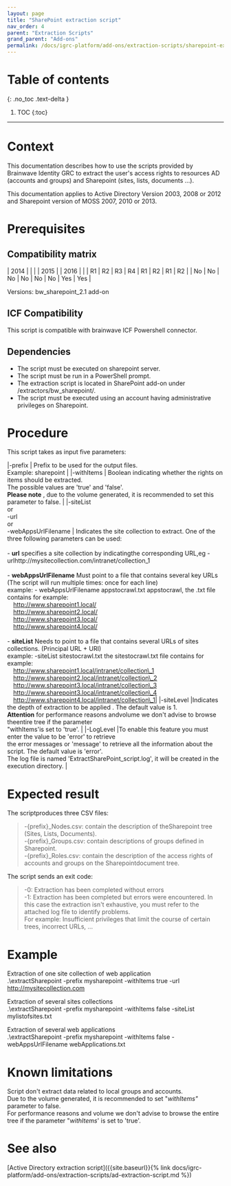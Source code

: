 ```yaml
---
layout: page
title: "SharePoint extraction script"
nav_order: 4
parent: "Extraction Scripts"
grand_parent: "Add-ons"
permalink: /docs/igrc-platform/add-ons/extraction-scripts/sharepoint-extraction-script/
---
```


# Table of contents
{: .no_toc .text-delta }

1. TOC
{:toc}
---

# Context

This documentation describes how to use the scripts provided by Brainwave Identity GRC to extract the user's access rights to resources AD (accounts and groups) and Sharepoint (sites, lists, documents ...).

This documentation applies to Active Directory Version 2003, 2008 or 2012 and Sharepoint version of MOSS 2007, 2010 or 2013.

# Prerequisites

## Compatibility matrix

|  2014 |  |  |  |  2015 |  |  2016 |  |
|  R1 |  R2 |  R3 |  R4 |  R1 |  R2 |  R1 |  R2 |
|  No |  No |  No |  No |  No |  No |  Yes |  Yes |

Versions: bw\_sharepoint\_2.1 add-on

## ICF Compatibility

This script is compatible with brainwave ICF Powershell connector.

## Dependencies

- The script must be executed on sharepoint server.
- The script must be run in a PowerShell prompt.
- The extraction script is located in SharePoint add-on under /extractors/bw\_sharepoint/.
- The script must be executed using an account having administrative privileges on Sharepoint.

# Procedure

This script takes as input five parameters:

|-prefix | Prefix to be used for the output files.<br>Example: sharepoint |
|-withItems | Boolean indicating whether the rights on  items should be extracted. <br>The possible values are 'true' and 'false'.<br> **Please note** , due to the volume generated, it is recommended to set this parameter to false. |
|-siteList <br>or<br>-url<br>or<br>-webAppsUrlFilename | Indicates the site collection to extract. One of the three following parameters can be used: <br><br>- **url** specifies a site collection by indicatingthe corresponding URL,eg -urlhttp://mysitecollection.com/intranet/collection\_1<br><br>- **webAppsUrlFilename** Must point to a file that contains several key URLs<br> (The script will run multiple times: once for each line)<br>example: - webAppsUrlFilename appstocrawl.txt appstocrawl, the .txt file contains for example:<br>&emsp;http://www.sharepoint1.local/<br>&emsp;http://www.sharepoint2.local/<br>&emsp;http://www.sharepoint3.local/<br>&emsp;http://www.sharepoint4.local/<br><br>- **siteList** Needs to point to a file that contains several URLs of sites collections. (Principal URL + URI)<br>example: -siteList sitestocrawl.txt the sitestocrawl.txt file contains for example:<br>&emsp;http://www.sharepoint1.local/intranet/collection\_1<br>&emsp;http://www.sharepoint2.local/intranet/collection\_2<br>&emsp;http://www.sharepoint3.local/intranet/collection\_3<br>&emsp;http://www.sharepoint3.local/intranet/collection\_4<br>&emsp;http://www.sharepoint4.local/intranet/collection\_1|
|-siteLevel |Indicates the depth of extraction to be applied . The default value is 1.<br>**Attention** for performance reasons andvolume we don't advise to browse theentire tree if the parameter <br>"withItems'is set to 'true'. |
|-LogLevel |To enable this feature you must enter the value to be 'error' to retrieve <br>the error messages or 'message' to retrieve all the information about the script. The default value is 'error'.<br> The log file is named 'ExtractSharePoint\_script.log', it will be created in the execution directory. |

# Expected result

The scriptproduces three CSV files:   
> -{prefix}\_Nodes.csv: contain the description of theSharepoint tree (Sites, Lists, Documents).   
> -{prefix}\_Groups.csv: contain descriptions of groups defined in Sharepoint.   
> -{prefix}\_Roles.csv: contain the description of the access rights of accounts and groups on the Sharepointdocument tree.

The script sends an exit code:   
> -0: Extraction has been completed without errors     
> -1: Extraction has been completed but errors were encountered. In this case the extraction isn't exhaustive, you must refer to the attached log file to identify problems.   
For example: Insufficient privileges that limit the course of certain trees, incorrect URLs, ...

# Example

Extraction of one site collection of web application   
.\extractSharepoint -prefix mysharepoint -withItems true -url http://mysitecollection.com

Extraction of several sites collections   
.\extractSharepoint -prefix mysharepoint -withItems false -siteList mylistofsites.txt

Extraction of several web applications   
.\extractSharepoint -prefix mysharepoint -withItems false -webAppsUrlFilename webApplications.txt

# Known limitations

Script don't extract data related to local groups and accounts.   
Due to the volume generated, it is recommended to set "_withItems"_ parameter to false.   
For performance reasons and volume we don't advise to browse the entire tree if the parameter "_withItems_' is set to 'true'.

# See also

[Active Directory extraction script]({{site.baseurl}}{% link docs/igrc-platform/add-ons/extraction-scripts/ad-extraction-script.md %})
